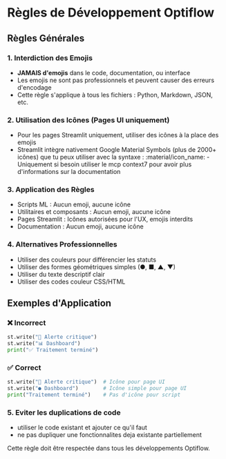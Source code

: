 # Règles de Développement Optiflow

## Règles Générales

### 1. Interdiction des Emojis
- **JAMAIS d'emojis** dans le code, documentation, ou interface
- Les emojis ne sont pas professionnels et peuvent causer des erreurs d'encodage
- Cette règle s'applique à tous les fichiers : Python, Markdown, JSON, etc.

### 2. Utilisation des Icônes (Pages UI uniquement)
- Pour les pages Streamlit uniquement, utiliser des icônes à la place des emojis
- Streamlit intègre nativement Google Material Symbols (plus de 2000+ icônes) que tu peux utiliser avec la syntaxe : :material/icon_name:
-Uniquement si besoin utiliser le mcp context7 pour avoir plus d'informations sur la documentation

### 3. Application des Règles
- Scripts ML : Aucun emoji, aucune icône
- Utilitaires et composants : Aucun emoji, aucune icône
- Pages Streamlit : Icônes autorisées pour l'UX, emojis interdits
- Documentation : Aucun emoji, aucune icône

### 4. Alternatives Professionnelles
- Utiliser des couleurs pour différencier les statuts
- Utiliser des formes géométriques simples (●, ■, ▲, ▼)
- Utiliser du texte descriptif clair
- Utiliser des codes couleur CSS/HTML

## Exemples d'Application

### ❌ Incorrect
```python
st.write("🔴 Alerte critique")
st.write("📊 Dashboard")
print("✅ Traitement terminé")
```

### ✅ Correct
```python
st.write("🔴 Alerte critique")  # Icône pour page UI
st.write("● Dashboard")        # Icône simple pour page UI
print("Traitement terminé")    # Pas d'icône pour script
```

### 5. Eviter les duplications de code
- utiliser le code existant et ajouter ce qu'il faut
- ne pas dupliquer une fonctionnalites deja existante partiellement



Cette règle doit être respectée dans tous les développements Optiflow.